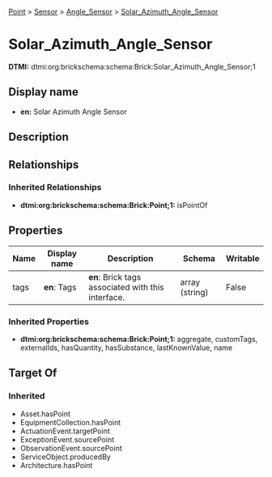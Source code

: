 [Point](../../Point.md) > [Sensor](../Sensor.md) > [Angle_Sensor](Angle_Sensor.md) > [Solar_Azimuth_Angle_Sensor](.)
# Solar_Azimuth_Angle_Sensor
**DTMI:** dtmi:org:brickschema:schema:Brick:Solar_Azimuth_Angle_Sensor;1
## Display name
- **en:** Solar Azimuth Angle Sensor
## Description
## Relationships
### Inherited Relationships
* **dtmi:org:brickschema:schema:Brick:Point;1:** isPointOf
## Properties
|Name|Display name|Description|Schema|Writable|
|-|-|-|-|-|
|tags|**en**: Tags|**en**: Brick tags associated with this interface.|array (string)|False|
### Inherited Properties
* **dtmi:org:brickschema:schema:Brick:Point;1:** aggregate, customTags, externalIds, hasQuantity, hasSubstance, lastKnownValue, name
## Target Of
### Inherited
* Asset.hasPoint
* EquipmentCollection.hasPoint
* ActuationEvent.targetPoint
* ExceptionEvent.sourcePoint
* ObservationEvent.sourcePoint
* ServiceObject.producedBy
* Architecture.hasPoint
